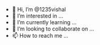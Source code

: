 - 👋 Hi, I’m @1235vishal
- 👀 I’m interested in ...
- 🌱 I’m currently learning ...
- 💞️ I’m looking to collaborate on ...
- 📫 How to reach me ...

<!---
1235vishal/1235vishal is a ✨ special ✨ repository because its `README.md` (this file) appears on your GitHub profile.
You can click the Preview link to take a look at your changes.
--->
